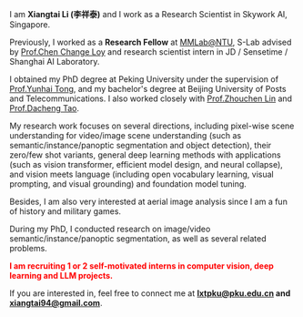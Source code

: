 I am **Xiangtai Li (李祥泰)** and I work as a Research Scientist in Skywork AI, Singapore.

Previously, I worked as a **Research Fellow** at [MMLab@NTU](https://www.mmlab-ntu.com/), S-Lab advised by [Prof.Chen Change Loy](https://www.mmlab-ntu.com/person/ccloy/) and research scientist intern in JD / Sensetime / Shanghai AI Laboratory.

[//]: # (I also work as a part-time consultant in Open-MMLab@Shanghai AI Laboratory, led by [Dr.Yining Li]&#40;https://scholar.google.com.hk/citations?user=y_cp1sUAAAAJ&hl=en&#41; and [Dr.Kai Chen]&#40;https://chenkai.site/&#41;.)

I obtained my PhD degree at Peking University under the supervision of [Prof.Yunhai Tong](https://scholar.google.com/citations?user=T4gqdPkAAAAJ&hl=zh-CN), and my bachelor's degree at Beijing University of Posts and Telecommunications.
I also worked closely with [Prof.Zhouchen Lin](https://zhouchenlin.github.io/) and [Prof.Dacheng Tao](https://scholar.google.com/citations?user=RwlJNLcAAAAJ&hl=en).

My research work focuses on several directions, including pixel-wise scene understanding for video/image scene understanding (such as semantic/instance/panoptic segmentation and object detection), their zero/few shot variants, 
general deep learning methods with applications (such as vision transformer, efficient model design, and neural collapse), and vision meets language (including open vocabulary learning, visual prompting, and visual grounding) and 
foundation model tuning. 

Besides, I am also very interested at aerial image analysis since I am a fun of history and military games. 

During my PhD, I conducted research on image/video semantic/instance/panoptic segmentation, as well as several related problems.


<span style="color:red">  <strong> I am recruiting 1 or 2 self-motivated interns in computer vision, deep learning and LLM projects. </strong> </span>

If you are interested in, feel free to connect me at  <strong> lxtpku@pku.edu.cn and xiangtai94@gmail.com</strong>.